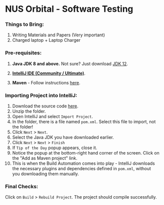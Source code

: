 # NUS Orbital - Software Testing


### Things to Bring:
1.  Writing Materials and Papers (Very important)
2.  Charged laptop + Laptop Charger

### Pre-requisites:

1.  **Java JDK 8 and above.** 
Not sure? Just download [JDK 12](https://www.oracle.com/technetwork/java/javase/downloads/jdk12-downloads-5295953.html).

2.  [**IntelliJ IDE (Community / Ultimate)**](https://www.jetbrains.com/idea/download).

3.  **Maven** - Follow instructions [here](https://maven.apache.org/install.html).

### Importing Project into IntelliJ:

1. Download the source code [here](https://github.com/robinloh/NUS_Orbital_Demo/releases/tag/V1.0).
2. Unzip the folder.
3. Open IntelliJ and select `Import Project`.
4. In the folder, there is a file named `pom.xml`. Select this file to import, not the folder!
5. Click `Next` > `Next`.
6. Select the Java JDK you have downloaded earlier. 
7. Click `Next` > `Next` > `Finish`
8. If `Tip of the Day` popup appears, close it.
9. Notice the popup at the bottom-right hand corner of the screen. Click on the "Add as Maven project" link.
10. This is when the Build Automation comes into play - IntelliJ downloads the necessary plugins and dependencies defined in `pom.xml`, without you downloading them manually.


### Final Checks:
Click on `Build` > `Rebuild Project`. The project should compile successfully.

